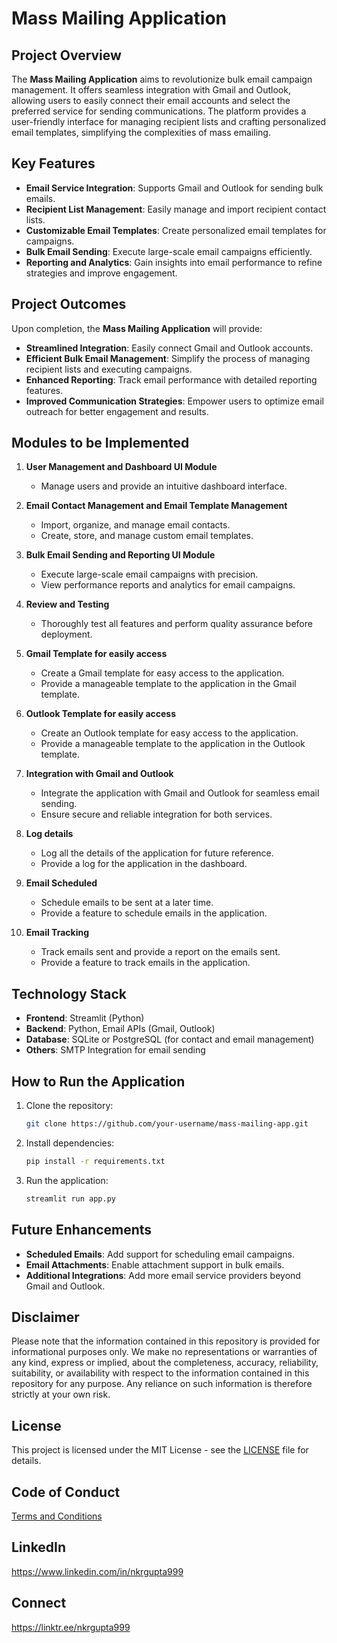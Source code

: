 # Mass Mailing Application

## Project Overview
The **Mass Mailing Application** aims to revolutionize bulk email campaign management. It offers seamless integration with Gmail and Outlook, allowing users to easily connect their email accounts and select the preferred service for sending communications. The platform provides a user-friendly interface for managing recipient lists and crafting personalized email templates, simplifying the complexities of mass emailing.

## Key Features
- **Email Service Integration**: Supports Gmail and Outlook for sending bulk emails.
- **Recipient List Management**: Easily manage and import recipient contact lists.
- **Customizable Email Templates**: Create personalized email templates for campaigns.
- **Bulk Email Sending**: Execute large-scale email campaigns efficiently.
- **Reporting and Analytics**: Gain insights into email performance to refine strategies and improve engagement.

## Project Outcomes
Upon completion, the **Mass Mailing Application** will provide:
- **Streamlined Integration**: Easily connect Gmail and Outlook accounts.
- **Efficient Bulk Email Management**: Simplify the process of managing recipient lists and executing campaigns.
- **Enhanced Reporting**: Track email performance with detailed reporting features.
- **Improved Communication Strategies**: Empower users to optimize email outreach for better engagement and results.

## Modules to be Implemented
1. **User Management and Dashboard UI Module**
   - Manage users and provide an intuitive dashboard interface.

2. **Email Contact Management and Email Template Management**
   - Import, organize, and manage email contacts.
   - Create, store, and manage custom email templates.

3. **Bulk Email Sending and Reporting UI Module**
   - Execute large-scale email campaigns with precision.
   - View performance reports and analytics for email campaigns.

4. **Review and Testing**
   - Thoroughly test all features and perform quality assurance before deployment.

5. **Gmail Template for easily access**
   - Create a Gmail template for easy access to the application.
   - Provide a manageable template to the application in the Gmail template.

6. **Outlook Template for easily access**
   - Create an Outlook template for easy access to the application.
   - Provide a manageable template to the application in the Outlook template.

7. **Integration with Gmail and Outlook**
   - Integrate the application with Gmail and Outlook for seamless email sending.
   - Ensure secure and reliable integration for both services.

8. **Log details**
   - Log all the details of the application for future reference.
   - Provide a log for the application in the dashboard.

9. **Email Scheduled**
   - Schedule emails to be sent at a later time.
   - Provide a feature to schedule emails in the application.

10. **Email Tracking**
    - Track emails sent and provide a report on the emails sent.
    - Provide a feature to track emails in the application.

## Technology Stack
- **Frontend**: Streamlit (Python)
- **Backend**: Python, Email APIs (Gmail, Outlook)
- **Database**: SQLite or PostgreSQL (for contact and email management)
- **Others**: SMTP Integration for email sending

## How to Run the Application
1. Clone the repository:
   ```bash
   git clone https://github.com/your-username/mass-mailing-app.git
2. Install dependencies:
    ```bash
    pip install -r requirements.txt
3. Run the application:
    ```bash
    streamlit run app.py

## Future Enhancements
- **Scheduled Emails**: Add support for scheduling email campaigns.
- **Email Attachments**: Enable attachment support in bulk emails.
- **Additional Integrations**: Add more email service providers beyond Gmail and Outlook.

## Disclaimer
Please note that the information contained in this repository is provided for informational purposes only. We make no representations or warranties of any kind, express or implied, about the completeness, accuracy, reliability, suitability, or availability with respect to the information contained in this repository for any purpose. Any reliance on such information is therefore strictly at your own risk.

## License
This project is licensed under the MIT License - see the [LICENSE](LICENSE) file for details.

## Code of Conduct
[Terms and Conditions](CODE_OF_CONDUCT.md)

## LinkedIn
https://www.linkedin.com/in/nkrgupta999

## Connect 
https://linktr.ee/nkrgupta999
